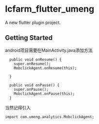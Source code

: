 # lcfarm_flutter_umeng

A new flutter plugin project.

## Getting Started

android项目需要在MainActivity.java添加方法

```
  public void onResume() {
    super.onResume();
    MobclickAgent.onResume(this);

  }

  public void onPause() {
    super.onPause();
    MobclickAgent.onPause(this);
  }
```

当然记得引入
```
import com.umeng.analytics.MobclickAgent;
```